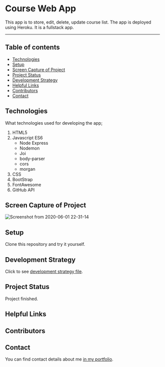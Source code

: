 # Course Web App

This app is to store, edit, delete, update course list. The app is deployed using Heroku. It is a fullstack app.

---

## Table of contents

- [Technologies](#technologies)
- [Setup](#setup)
- [Screen Capture of Project](#screen-capture-of-project)
- [Project Status](#project-status)
- [Development Strategy](#development-strategy)
- [Helpful Links](#helpful-links)
- [Contributors](#contributors)
- [Contact](#contact)

## Technologies

What technologies used for developing the app;

1. HTML5
1. Javascript ES6
    - Node Express
    - Nodemon
    - Joi
    - body-parser
    - cors
    - morgan
1. CSS
1. BootStrap
1. FontAwesome
1. GitHub API

## Screen Capture of Project

![Screenshot from 2020-06-01 22-31-14](https://user-images.githubusercontent.com/59531743/83451887-fc496580-a457-11ea-9846-95b9229947e1.png)

## Setup

Clone this repository and try it yourself.

## Development Strategy

Click to see [development strategy file](./development-strategy.md).

## Project Status

Project finished.

## Helpful Links

## Contributors

## Contact

You can find contact details about me [in my portfolio](https://mesutbe.github.io/).
